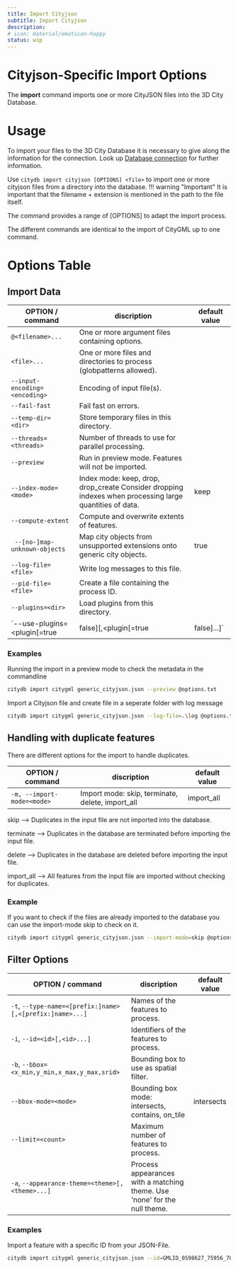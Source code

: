 ```yaml
---
title: Import Cityjson
subtitle: Import Cityjson
description:
# icon: material/emoticon-happy
status: wip
---
```


# Cityjson-Specific Import Options

The **import** command imports one or more CityJSON files into the 3D City Database.

# Usage

To import your files to the 3D City Database it is necessary to give along the information for the connection. Look up [Database connection](db-connection.md) for further information.

Use `citydb import cityjson [OPTIONS] <file>` to import one or more cityjson files from a directory into the database. 
!!! warning "Important" 
    It is important that the filename + extension is mentioned in the path to the file itself.

The command provides a range of [OPTIONS] to adapt the import process.

The different commands are identical to the import of CityGML up to one command.

# Options Table

## Import Data

OPTION / command | discription | default value
------------ | ------------- | -------------
`@<filename>...` | One or more argument files containing options.
`<file>...` | One or more files and directories to process (globpatterns allowed).
`--input-encoding= <encoding>` |  Encoding of input file(s).
`--fail-fast` | Fail fast on errors.
`--temp-dir= <dir>` | Store temporary files in this directory.
`--threads=<threads>`| Number of threads to use for parallel processing.
`--preview`| Run in preview mode. Features will not be imported.
`--index-mode=<mode>` | Index mode: keep, drop, drop_create Consider dropping indexes when processing large quantities of data. | keep
`--compute-extent` | Compute and overwrite extents of features.
` --[no-]map-unknown-objects` |  Map city objects from unsupported extensions onto generic city objects. | true
`--log-file=<file>`| Write log messages to this file.
`--pid-file=<file>` | Create a file containing the process ID.
`--plugins=<dir>` | Load plugins from this directory.
`--use-plugins=<plugin[=true|false][,<plugin[=true|false]...]` | Enable or disable plugins with a matching fully qualified class name | true

### Examples

Running the import in a preview mode to check the metadata in the commandline

```bash
citydb import citygml generic_cityjson.json --preview @options.txt
```

Import a Cityjson file and create file in a seperate folder with log message

```bash
citydb import citygml generic_cityjson.json --log-file=.\log @options.txt
```


## Handling with duplicate features

There are different options for the import to handle duplicates.

OPTION / command | discription | default value
------------ | ------------- | -------------
`-m, --import-mode=<mode>` | Import mode: skip, terminate, delete, import_all | import_all

skip -->        Duplicates in the input file are not imported into the database.

terminate -->   Duplicates in the database are terminated before importing the input file.

delete -->      Duplicates in the database are deleted before importing the input file.

import_all -->  All features from the input file are imported without checking for duplicates.

### Example

If you want to check if the files are already imported to the database you can use the import-mode skip to check on it.

```bash
citydb import citygml generic_cityjson.json --import-mode=skip @options.txt
```

## Filter Options
OPTION / command | discription | default value
------------ | ------------- | -------------
`-t`, `--type-name=<[prefix:]name>[,<[prefix:]name>...]`| Names of the features to process.
`-i`, `--id=<id>[,<id>...]` |  Identifiers of the features to process.
`-b`, `--bbox=<x_min,y_min,x_max,y_max,srid>` | Bounding box to use as spatial filter.
`--bbox-mode=<mode>` |  Bounding box mode: intersects, contains, on_tile | intersects
`--limit=<count>` | Maximum number of features to process.
`-a`, `--appearance-theme=<theme>[,<theme>...]` | Process appearances with a matching theme. Use 'none' for the null theme.

### Examples

Import a feature with a specific ID from your JSON-File.

```bash
citydb import citygml generic_cityjson.json --id=GMLID_0598627_75956_700 @options.txt
```
